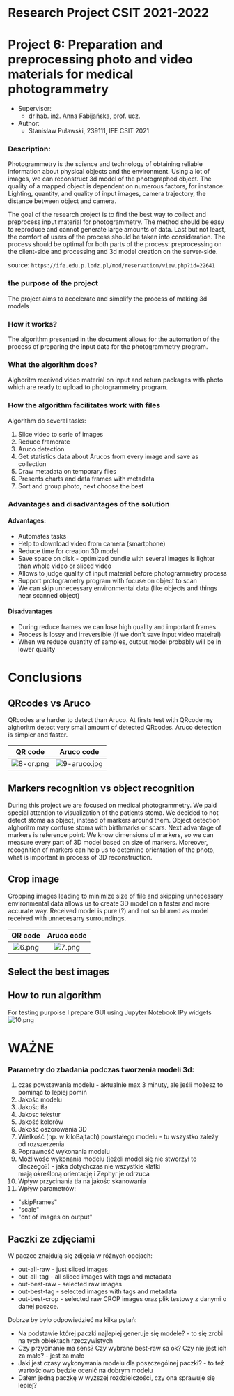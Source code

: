 # Research Project CSIT 2021-2022

# Project 6: Preparation and preprocessing photo and video materials for medical photogrammetry

* Supervisor:
    * dr hab. inż. Anna Fabijańska, prof. ucz.
* Author:
    * Stanisław Puławski, 239111, IFE CSIT 2021

    
### Description:
Photogrammetry is the science and technology of obtaining reliable information about physical objects and the environment. Using a lot of images, we can reconstruct 3d model of the photographed object. The quality of a mapped object is dependent on numerous factors, for instance: Lighting, quantity, and quality of input images, camera trajectory, the distance between object and camera.

The goal of the research project is to find the best way to collect and preprocess input material for photogrammetry. The method should be easy to reproduce and cannot generate large amounts of data. Last but not least, the comfort of users of the process should be taken into consideration. The process should be optimal for both parts of the process: preprocessing on the client-side and processing and 3d model creation on the server-side.

source: `https://ife.edu.p.lodz.pl/mod/reservation/view.php?id=22641`

### the purpose of the project
The project aims to accelerate and simplify the process of making 3d models

### How it works?
The algorithm presented in the document allows for the automation of the process of preparing the input data for the photogrammetry program.

### What the algorithm does?
Alghoritm received video material on input and return packages with photo which are ready to upload to photogrammetry program.

### How the algorithm facilitates work with files
Algorithm do several tasks:
1. Slice video to serie of images
2. Reduce framerate
3. Aruco detection
4. Get statistics data about Arucos from every image and save as collection
5. Draw metadata on temporary files
6. Presents charts and data frames with metadata
7. Sort and group photo, next choose the best


### Advantages and disadvantages of the solution
#### Advantages:
* Automates tasks
* Help to download video from camera (smartphone)
* Reduce time for creation 3D model
* Save space on disk - optimized bundle with several images is lighter than whole video or sliced video
* Allows to judge quality of input material before photogrammetry process
* Support protogrametry program with focuse on object to scan
* We can skip unnecessary environmental data (like objects and things near scanned object)

#### Disadvantages
* During reduce frames we can lose high quality and important frames
* Process is lossy and irreversible (if we don't save input video mateiral)
* When we reduce quantity of samples, output model probably will be in lower quality

# Conclusions

## QRcodes vs Aruco
QRcodes are harder to detect than Aruco. At firsts test with QRcode my alghoritm detect very small amount of detected QRcodes. Aruco detection is simpler and faster.


QR code                    |  Aruco code               
:-------------------------:|:-------------------------:
![8-qr.png](attachment:af31e388-7be2-4e6e-bc9c-3001c4a45c2e.png)  |  ![9-aruco.jpg](attachment:dd9b0da2-0b89-4f12-9035-263112d7c8c4.jpg)



## Markers recognition vs object recognition

During this project we are focused on medical photogrammetry. We paid special attention to visualization of the patients stoma. We decided to not detect stoma as object, instead of markers around them. Object detection alghoritm may confuse stoma with birthmarks or scars. Next advantage of markers is reference point: We know dimensions of markers, so we can measure every part of 3D model based on size of markers. Moreover, recognition of markers can help us to detemine orientation of the photo, what is important in process of 3D reconstruction.

## Crop image
Cropping images leading to minimize size of file and skipping unnecessary environmental data allows us to create 3D model on a faster and more accurate way. Received model is pure (?) and not so blurred as model received with unnecesarry surroundings.

QR code                    |  Aruco code               
:-------------------------:|:-------------------------:
![6.png](attachment:89773b65-9902-4cac-8afc-1c9d409e3867.png) | ![7.png](attachment:6c14600a-81e2-4c63-a5c3-a840a4add8c7.png)


## Select the best images

## How to run algorithm
For testing purpoise I prepare GUI using Jupyter Notebook IPy widgets
![10.png](attachment:1aa56a9b-21f1-4bd6-8858-7fc756261491.png)

# WAŻNE
### Parametry do zbadania podczas tworzenia modeli 3d:
1. czas powstawania modelu - aktualnie max 3 minuty, ale jeśli możesz to pominąć to lepiej pomiń
2. Jakośc modelu
3. Jakośc tła
4. Jakosc tekstur
5. Jakość kolorów
6. Jakość oszorowania 3D
7. Wielkość (np. w kiloBajtach) powstałego modelu - tu wszystko zależy od rozszerzenia
8. Poprawność wykonania modelu
9. Możliwośc wykonania modelu (jeżeli model się nie stworzył to dlaczego?) - jaka dotychczas nie wszystkie klatki mają określoną orientację i Zephyr je odrzuca
10. Wpływ przycinania tła na jakośc skanowania
11. Wpływ parametrów:
* "skipFrames"
* "scale"
* "cnt of images on output"


## Paczki ze zdjęciami
W paczce znajdują się zdjęcia w różnych opcjach:
* out-all-raw - just sliced images
* out-all-tag - all sliced images with tags and metadata
* out-best-raw - selected raw images
* out-best-tag - selected images with tags and metadata
* out-best-crop - selected raw CROP images
oraz plik testowy z danymi o danej paczce.

Dobrze by było odpowiedzieć na kilka pytań:
* Na podstawie której paczki najlepiej generuje się modele? - to się zrobi na tych obiektach rzeczywistych
* Czy przycinanie ma sens? Czy wybrane best-raw sa ok? Czy nie jest ich za mało? - jest za mało
* Jaki jest czasy wykonywania modelu dla poszczególnej paczki? - to też wartościowo będzie ocenić na dobrym modelu
* Dałem jedną paczkę w wyższej rozdzielczości, czy ona sprawuje się lepiej?





```python

```
